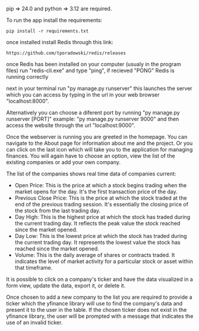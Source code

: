 pip => 24.0 and python => 3.12 are required.

To run the app install the requirements:

	pip install -r requirements.txt
 
once installed install Redis through this link:

	https://github.com/tporadowski/redis/releases

once Redis has been installed on your computer (usualy in the program files) run "redis-cli.exe" and type "ping",
if recieved "PONG" Redis is running correctly
 
next in your terminal run "py manage.py runserver" this launches the server which you can access by typing in the 
url in your web browser "localhost:8000".

Alternatively you can choose a diferent port by running "py manage.py runserver [PORT]" 
example: "py manage.py runserver 9000" and then access the website through the url "localhost:9000".

Once the webserver is running you are greeted in the homepage. You can navigate to the About page for information about me and the project. 
Or you can click on the last icon which will take you to the application for managing finances. 
You will again have to choose an option, view the list of the existing companies or add your own company.

The list of the companies shows real time data of companies current:
* Open Price: This is the price at which a stock begins trading when the market opens for the day. It's the first transaction price of the day.
* Previous Close Price: This is the price at which the stock traded at the end of the previous trading session. It's essentially the closing price of the stock from the last trading day.
* Day High: This is the highest price at which the stock has traded during the current trading day. It reflects the peak value the stock reached since the market opened.
* Day Low: This is the lowest price at which the stock has traded during the current trading day. It represents the lowest value the stock has reached since the market opened.
* Volume: This is the daily average of shares or contracts traded. It indicates the level of market activity for a particular stock or asset within that timeframe.

It is possible to click on a company's ticker and have the data visualized in a form view, update the data, export it, or delete it.

Once chosen to add a new company to the list you are required to provide a ticker which the yfinance library will use to find the company's data and present it to the user in the table. 
If the chosen ticker does not exist in the yfinance library, the user will be prompted with a message that indicates the use of an invalid ticker.
